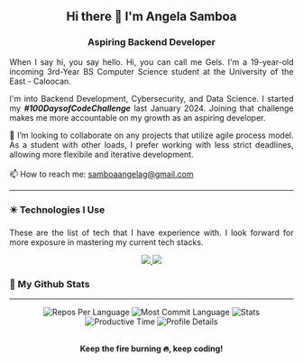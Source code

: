 <div align="center">
  <h2>Hi there 👋 I'm Angela Samboa</h2>
	<h3>Aspiring Backend Developer </h3>
</div>
<div align="justify">
  <p>When I say hi, you say hello. Hi, you can call me Gels. I'm a 19-year-old incoming 3rd-Year BS Computer Science student at the University of the East - Caloocan.</p>
  <p>I'm into Backend Development, Cybersecurity, and Data Science. I started my <b><i>#100DaysofCodeChallenge</i></b> last January 2024. Joining that challenge makes me more accountable on my growth as an aspiring developer.
  </p>


 👯 I’m looking to collaborate on any projects that utilize agile process model. As a student with other loads, I prefer working with less strict deadlines, allowing more flexibile and iterative development.
 <br>
 <br>
  📫 How to reach me: samboaangelag@gmail.com

<!--
**gelsiiiella/gelsiiiella** is a ✨ _special_ ✨ repository because its `README.md` (this file) appears on your GitHub profile.

Here are some ideas to get you started:

- 🔭 I’m currently working on ...
- 🌱 I’m currently learning ...
- 👯 I’m looking to collaborate on ...
- 🤔 I’m looking for help with ...
- 💬 Ask me about ...
- 📫 How to reach me: ...
- 😄 Pronouns: ...
- ⚡ Fun fact: ...
-->
<hr>
<h3>✴️ Technologies I Use </h3>
<p>These are the list of tech that I have experience with. I look forward for more exposure in mastering my current tech stacks. </p>
<p align="center">
  <a href="https://skillicons.dev">
    <img src="https://skillicons.dev/icons?i=github,vscode,godot" />
		<img src="https://skillicons.dev/icons?i=html,css,js,bootstrap,python,java,laravel,mysql,mongodb,nodejs,expressjs,react native" />
  </a>
</p>
<h3>🔷 My Github Stats</h3>
  <hr>
<div align="center">
  <img src="http://github-profile-summary-cards.vercel.app/api/cards/repos-per-language?username=gelsiiiella&theme=city_lights" alt="Repos Per Language">
  <img src="http://github-profile-summary-cards.vercel.app/api/cards/most-commit-language?username=gelsiiiella&theme=city_lights" alt="Most Commit Language">
  <img src="http://github-profile-summary-cards.vercel.app/api/cards/stats?username=gelsiiiella&theme=city_lights" alt="Stats">
  <img src="http://github-profile-summary-cards.vercel.app/api/cards/productive-time?username=gelsiiiella&theme=city_lights&utcOffset=8" alt="Productive Time">
	<img src="http://github-profile-summary-cards.vercel.app/api/cards/profile-details?username=gelsiiiella&theme=city_lights" alt="Profile Details">
	<br><br>
	<p><b>Keep the fire burning 🔥, keep coding!</b></p>
</div>




